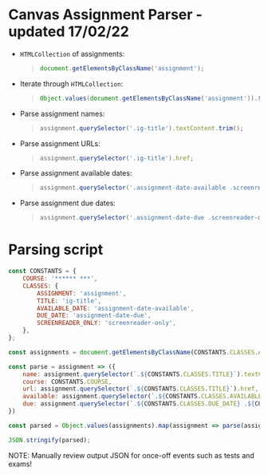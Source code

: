 # Canvas Assignment Parser - updated 17/02/22

- `HTMLCollection` of assignments:
  > ```javascript
  > document.getElementsByClassName('assignment');
  > ```

- Iterate through `HTMLCollection`:
  > ```javascript
  > Object.values(document.getElementsByClassName('assignment')).forEach(assignment => ...);
  > ```

- Parse assignment names:
  > ```javascript
  > assignment.querySelector('.ig-title').textContent.trim();
  > ```

- Parse assignment URLs:
  > ```javascript
  > assignment.querySelector('.ig-title').href;
  > ```

- Parse assignment available dates:
  > ```javascript
  > assignment.querySelector('.assignment-date-available .screenreader-only')?.textContent.trim() ?? '';
  > ```

- Parse assignment due dates:
  > ```javascript
  > assignment.querySelector('.assignment-date-due .screenreader-only')?.textContent.trim() ?? '';
  > ```

# Parsing script

```javascript
const CONSTANTS = {
	COURSE: '****** ***',
	CLASSES: {
		ASSIGNMENT: 'assignment',
		TITLE: 'ig-title',
		AVAILABLE_DATE: 'assignment-date-available',
		DUE_DATE: 'assignment-date-due',
		SCREENREADER_ONLY: 'screenreader-only',
	},
};

const assignments = document.getElementsByClassName(CONSTANTS.CLASSES.ASSIGNMENT);

const parse = assignment => ({
	name: assignment.querySelector(`.${CONSTANTS.CLASSES.TITLE}`).textContent.trim(),
	course: CONSTANTS.COURSE,
	url: assignment.querySelector(`.${CONSTANTS.CLASSES.TITLE}`).href,
	available: assignment.querySelector(`.${CONSTANTS.CLASSES.AVAILABLE_DATE} .${CONSTANTS.CLASSES.SCREENREADER_ONLY}`)?.textContent.trim() ?? '',
	due: assignment.querySelector(`.${CONSTANTS.CLASSES.DUE_DATE} .${CONSTANTS.CLASSES.SCREENREADER_ONLY}`)?.textContent.trim() ?? '',
})

const parsed = Object.values(assignments).map(assignment => parse(assignment));

JSON.stringify(parsed);
```

NOTE: Manually review output JSON for once-off events such as tests and exams!